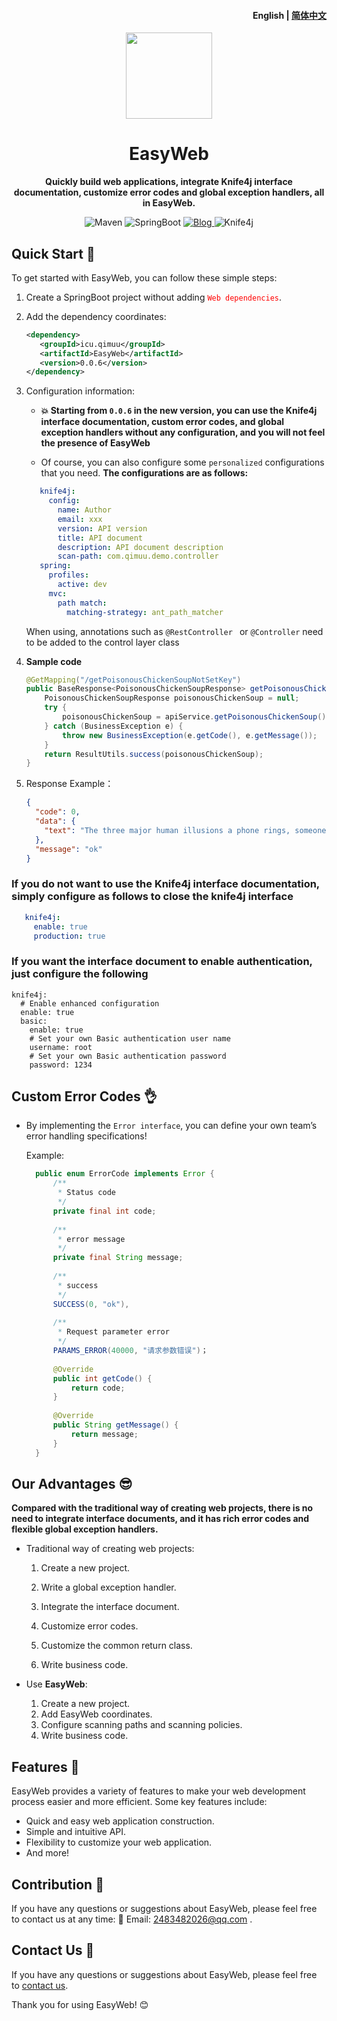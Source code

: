 <h4 align="right"><strong>English</strong> | <a href="https://github.com/qimu666/EasyWeb/blob/main/README_CN.md">简体中文</a></h4>

<p align="center">
    <img src=https://img.qimuu.icu/typory/response.png width=138/>
</p>


<h1 align="center">EasyWeb</h1>
<p align="center"><strong>Quickly build web applications, integrate Knife4j interface documentation, customize error codes and global exception handlers, all in EasyWeb.</strong></p>

<div align="center">
    <img alt="Maven" src="https://raster.shields.io/badge/Maven-3.8.1-red.svg"/>
   <img alt="SpringBoot" src="https://raster.shields.io/badge/SpringBoot-2.7+-green.svg"/>
    <a href="https://www.cnblogs.com/qimu666/">
    <img alt="Blog" src="https://raster.shields.io/badge/Blog-Qimu666-blue.svg"/>
    </a>
       <img alt="Knife4j" src="https://raster.shields.io/badge/Knife4j-3.0+-orange.svg"/>
</div>


## Quick Start 🏁

To get started with EasyWeb, you can follow these simple steps:

1. Create a SpringBoot project without adding <span style="color:red">`Web dependencies`</span>.

2. Add the dependency coordinates:

   ```xml
   <dependency>
      <groupId>icu.qimuu</groupId>
      <artifactId>EasyWeb</artifactId>
      <version>0.0.6</version>
   </dependency>
   ```

3. Configuration information:

   - **💥  Starting from `0.0.6` in the new version, you can use the Knife4j interface documentation, custom error codes, and global exception handlers without any configuration, and you will not feel the presence of EasyWeb**

   - Of course, you can also configure some `personalized` configurations that you need. **The configurations are as follows:**
   
   ```yml
      knife4j:
        config:
          name: Author
          email: xxx
          version: API version
          title: API document
          description: API document description
          scan-path: com.qimuu.demo.controller
      spring:
        profiles:
          active: dev
        mvc:
          path match:
            matching-strategy: ant_path_matcher
   ```
   
   When using, annotations such as `@RestController ` or ` @Controller ` need to be added to the control layer class
   
5. **Sample code**

    ```java
    @GetMapping("/getPoisonousChickenSoupNotSetKey")
    public BaseResponse<PoisonousChickenSoupResponse> getPoisonousChickenSoupNotSetKey() {
        PoisonousChickenSoupResponse poisonousChickenSoup = null;
        try {
            poisonousChickenSoup = apiService.getPoisonousChickenSoup();
        } catch (BusinessException e) {
            throw new BusinessException(e.getCode(), e.getMessage());
        }
        return ResultUtils.success(poisonousChickenSoup);
    }
    ```
    
6. Response Example：

    ```json
    {
      "code": 0,
      "data": {
        "text": "The three major human illusions a phone rings, someone knocks at the door, and they like me."
      },
      "message": "ok"
    }
    ```

### If you do not want to use the Knife4j interface documentation, simply configure as follows to close the knife4j interface

 ```yml
    knife4j:
      enable: true
      production: true
 ```

### If you want the interface document to enable authentication, just configure the following

```
knife4j:
  # Enable enhanced configuration
  enable: true
  basic:
    enable: true
    # Set your own Basic authentication user name
    username: root
    # Set your own Basic authentication password
    password: 1234
```

## Custom Error Codes 👌

   - By implementing the `Error interface`, you can define your own team’s error handling specifications!

     Example:
     
     ```java
       public enum ErrorCode implements Error {   
           /**
            * Status code
            */
           private final int code;
       
           /**
            * error message
            */
           private final String message;
           
           /**
            * success
            */
           SUCCESS(0, "ok"),
           
           /**
            * Request parameter error
            */
           PARAMS_ERROR(40000, "请求参数错误")；
           
           @Override
           public int getCode() {
               return code;
           }
           
           @Override
           public String getMessage() {
               return message;
           }
       }
     ```

## Our Advantages 😎

  **Compared with the traditional way of creating web projects, there is no need to integrate interface documents, and it has rich error codes and flexible global exception handlers.**

- Traditional way of creating web projects:

  1. Create a new project.

  2. Write a global exception handler.

  3. Integrate the interface document.

  4. Customize error codes.

  5. Customize the common return class.

  6. Write business code.

- Use **EasyWeb**:
  1. Create a new project.
  2. Add EasyWeb coordinates.
  3. Configure scanning paths and scanning policies.
  4. Write business code.

## Features 🌟

EasyWeb provides a variety of features to make your web development process easier and more efficient. Some key features include:

- Quick and easy web application construction.
- Simple and intuitive API.
- Flexibility to customize your web application.
- And more!

## Contribution 🤝

If you have any questions or suggestions about EasyWeb, please feel free to contact us at any time: 📩 Email: 2483482026@qq.com .

## Contact Us 📩

If you have any questions or suggestions about EasyWeb, please feel free to [contact us](2483482026@qq.com).

Thank you for using EasyWeb! 😊
